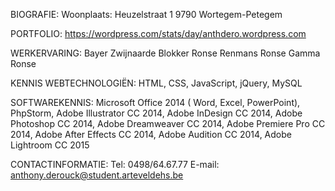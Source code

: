 BIOGRAFIE:
Woonplaats: 
Heuzelstraat 1
9790 Wortegem-Petegem

PORTFOLIO:
https://wordpress.com/stats/day/anthdero.wordpress.com

WERKERVARING:
Bayer Zwijnaarde 
Blokker Ronse
Renmans Ronse
Gamma Ronse


KENNIS WEBTECHNOLOGIËN:
HTML, CSS, JavaScript, jQuery, MySQL

SOFTWAREKENNIS:
Microsoft Office 2014 ( Word, Excel, PowerPoint),
PhpStorm, Adobe Illustrator CC 2014, Adobe InDesign CC 2014, Adobe Photoshop CC 2014, Adobe Dreamweaver CC 2014, Adobe Premiere Pro CC 2014, Adobe After Effects CC 2014, Adobe Audition CC 2014, Adobe Lightroom CC 2015

CONTACTINFORMATIE:
Tel: 0498/64.67.77
E-mail: anthony.derouck@student.arteveldehs.be
